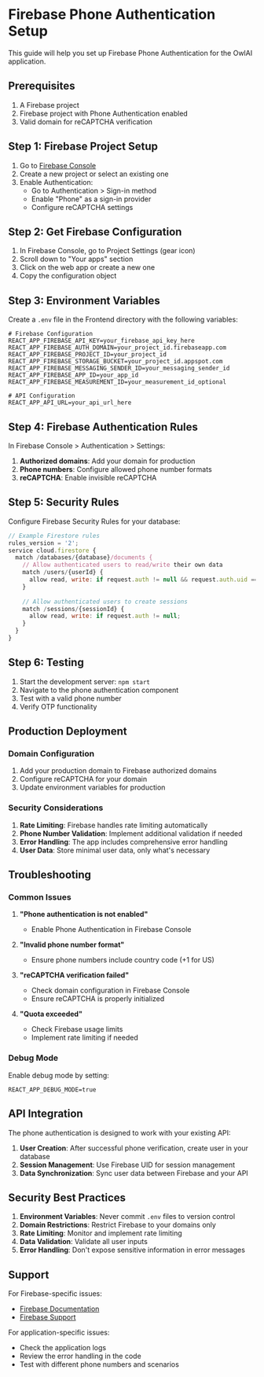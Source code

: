 # Firebase Phone Authentication Setup

This guide will help you set up Firebase Phone Authentication for the OwlAI application.

## Prerequisites

1. A Firebase project
2. Firebase project with Phone Authentication enabled
3. Valid domain for reCAPTCHA verification

## Step 1: Firebase Project Setup

1. Go to [Firebase Console](https://console.firebase.google.com/)
2. Create a new project or select an existing one
3. Enable Authentication:
   - Go to Authentication > Sign-in method
   - Enable "Phone" as a sign-in provider
   - Configure reCAPTCHA settings

## Step 2: Get Firebase Configuration

1. In Firebase Console, go to Project Settings (gear icon)
2. Scroll down to "Your apps" section
3. Click on the web app or create a new one
4. Copy the configuration object

## Step 3: Environment Variables

Create a `.env` file in the Frontend directory with the following variables:

```env
# Firebase Configuration
REACT_APP_FIREBASE_API_KEY=your_firebase_api_key_here
REACT_APP_FIREBASE_AUTH_DOMAIN=your_project_id.firebaseapp.com
REACT_APP_FIREBASE_PROJECT_ID=your_project_id
REACT_APP_FIREBASE_STORAGE_BUCKET=your_project_id.appspot.com
REACT_APP_FIREBASE_MESSAGING_SENDER_ID=your_messaging_sender_id
REACT_APP_FIREBASE_APP_ID=your_app_id
REACT_APP_FIREBASE_MEASUREMENT_ID=your_measurement_id_optional

# API Configuration
REACT_APP_API_URL=your_api_url_here
```

## Step 4: Firebase Authentication Rules

In Firebase Console > Authentication > Settings:

1. **Authorized domains**: Add your domain for production
2. **Phone numbers**: Configure allowed phone number formats
3. **reCAPTCHA**: Enable invisible reCAPTCHA

## Step 5: Security Rules

Configure Firebase Security Rules for your database:

```javascript
// Example Firestore rules
rules_version = '2';
service cloud.firestore {
  match /databases/{database}/documents {
    // Allow authenticated users to read/write their own data
    match /users/{userId} {
      allow read, write: if request.auth != null && request.auth.uid == userId;
    }
    
    // Allow authenticated users to create sessions
    match /sessions/{sessionId} {
      allow read, write: if request.auth != null;
    }
  }
}
```

## Step 6: Testing

1. Start the development server: `npm start`
2. Navigate to the phone authentication component
3. Test with a valid phone number
4. Verify OTP functionality

## Production Deployment

### Domain Configuration

1. Add your production domain to Firebase authorized domains
2. Configure reCAPTCHA for your domain
3. Update environment variables for production

### Security Considerations

1. **Rate Limiting**: Firebase handles rate limiting automatically
2. **Phone Number Validation**: Implement additional validation if needed
3. **Error Handling**: The app includes comprehensive error handling
4. **User Data**: Store minimal user data, only what's necessary

## Troubleshooting

### Common Issues

1. **"Phone authentication is not enabled"**
   - Enable Phone Authentication in Firebase Console

2. **"Invalid phone number format"**
   - Ensure phone numbers include country code (+1 for US)

3. **"reCAPTCHA verification failed"**
   - Check domain configuration in Firebase Console
   - Ensure reCAPTCHA is properly initialized

4. **"Quota exceeded"**
   - Check Firebase usage limits
   - Implement rate limiting if needed

### Debug Mode

Enable debug mode by setting:
```env
REACT_APP_DEBUG_MODE=true
```

## API Integration

The phone authentication is designed to work with your existing API:

1. **User Creation**: After successful phone verification, create user in your database
2. **Session Management**: Use Firebase UID for session management
3. **Data Synchronization**: Sync user data between Firebase and your API

## Security Best Practices

1. **Environment Variables**: Never commit `.env` files to version control
2. **Domain Restrictions**: Restrict Firebase to your domains only
3. **Rate Limiting**: Monitor and implement rate limiting
4. **Data Validation**: Validate all user inputs
5. **Error Handling**: Don't expose sensitive information in error messages

## Support

For Firebase-specific issues:
- [Firebase Documentation](https://firebase.google.com/docs)
- [Firebase Support](https://firebase.google.com/support)

For application-specific issues:
- Check the application logs
- Review the error handling in the code
- Test with different phone numbers and scenarios
